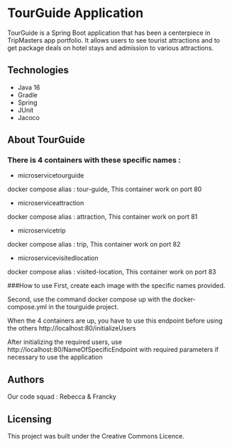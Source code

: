 # TourGuide Application

TourGuide is a Spring Boot application that has been a centerpiece in TripMasters app portfolio. It allows users to see tourist attractions and to get package deals on hotel stays and admission to various attractions.

## Technologies
- Java 16
- Gradle
- Spring
- JUnit
- Jacoco

## About TourGuide
### There is 4 containers with these specific names :
- microservicetourguide

docker compose alias : tour-guide,
This container work on port 80

- microserviceattraction

docker compose alias : attraction,
This container work on port 81

- microservicetrip

docker compose alias : trip,
This container work on port 82

- microservicevisitedlocation

docker compose alias : visited-location,
This container work on port 83

###How to use
First, create each image with the specific names provided.

Second, use the command docker compose up with the docker-compose.yml in the tourguide project.

When the 4 containers are up, you have to use this endpoint before using the others
http://localhost:80/initializeUsers

After initializing the required users,
use http://localhost:80/NameOfSpecificEndpoint with required parameters if necessary to use the application

## Authors

Our code squad : Rebecca & Francky

## Licensing

This project was built under the Creative Commons Licence.
